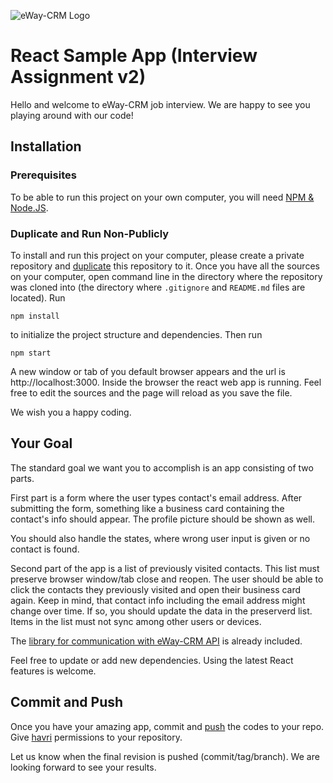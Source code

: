 ![eWay-CRM Logo](https://www.eway-crm.com/wp-content/themes/eway/img/logo_new-new.svg)

# React Sample App (Interview Assignment v2)

Hello and welcome to eWay-CRM job interview. We are happy to see you playing around with our code!

## Installation

### Prerequisites

To be able to run this project on your own computer, you will need [NPM & Node.JS](https://www.npmjs.com/get-npm).

### Duplicate and Run Non-Publicly

To install and run this project on your computer, please create a private repository and [duplicate](https://help.github.com/en/github/creating-cloning-and-archiving-repositories/duplicating-a-repository) this repository to it.
Once you have all the sources on your computer, open command line in the directory where the repository was cloned into (the directory where `.gitignore` and `README.md` files are located). Run

```
npm install
```

to initialize the project structure and dependencies. Then run

```
npm start
```

A new window or tab of you default browser appears and the url is http://localhost:3000. Inside the browser the react web app is running. Feel free to edit the sources and the page will reload as you save the file.

We wish you a happy coding.

## Your Goal

The standard goal we want you to accomplish is an app consisting of two parts.

First part is a form where the user types contact's email address. After submitting the form, something like a business card containing the contact's info should appear. The profile picture should be shown as well.

You should also handle the states, where wrong user input is given or no contact is found.

Second part of the app is a list of previously visited contacts. This list must preserve browser window/tab close and reopen. The user should be able to click the contacts they previously visited and open their business card again. Keep in mind, that contact info including the email address might change over time. If so, you should update the data in the preserverd list. Items in the list must not sync among other users or devices.

The [library for communication with eWay-CRM API](https://github.com/eway-crm/js-lib) is already included.

Feel free to update or add new dependencies. Using the latest React features is welcome.

## Commit and Push

Once you have your amazing app, commit and [push](https://help.github.com/en/github/using-git/pushing-commits-to-a-remote-repository) the codes to your repo. Give [havri](https://github.com/orgs/eway-crm/people/havri) permissions to your repository.

Let us know when the final revision is pushed (commit/tag/branch). We are looking forward to see your results.
